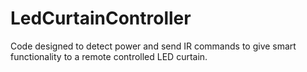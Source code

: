 # LedCurtainController
Code designed to detect power and send IR commands to give smart functionality to a remote controlled LED curtain.
